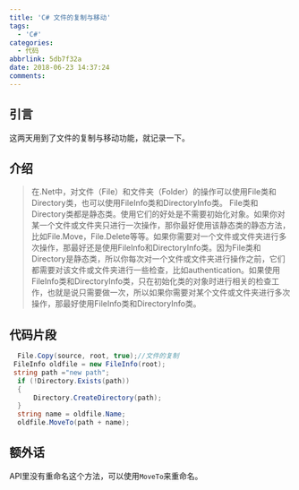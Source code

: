 ```yaml
---
title: 'C# 文件的复制与移动'
tags:
  - 'C#'
categories:
  - 代码
abbrlink: 5db7f32a
date: 2018-06-23 14:37:24
comments:
---
```


## 引言  
这两天用到了文件的复制与移动功能，就记录一下。  
## 介绍
> 在.Net中，对文件（File）和文件夹（Folder）的操作可以使用File类和Directory类，也可以使用FileInfo类和DirectoryInfo类。  <!-- more -->
File类和Directory类都是静态类。使用它们的好处是不需要初始化对象。如果你对某一个文件或文件夹只进行一次操作，那你最好使用该静态类的静态方法，比如File.Move，File.Delete等等。如果你需要对一个文件或文件夹进行多次操作，那最好还是使用FileInfo和DirectoryInfo类。因为File类和Directory是静态类，所以你每次对一个文件或文件夹进行操作之前，它们都需要对该文件或文件夹进行一些检查，比如authentication。如果使用FileInfo类和DirectoryInfo类，只在初始化类的对象时进行相关的检查工作，也就是说只需要做一次，所以如果你需要对某个文件或文件夹进行多次操作，那最好使用FileInfo类和DirectoryInfo类。  

## 代码片段

``` C#
  File.Copy(source, root, true);//文件的复制
 FileInfo oldfile = new FileInfo(root);
 string path ="new path";
  if (!Directory.Exists(path))
  {
      Directory.CreateDirectory(path);
  }
  string name = oldfile.Name;
  oldfile.MoveTo(path + name);
```
## 额外话
API里没有重命名这个方法，可以使用`MoveTo`来重命名。